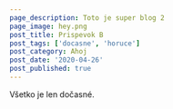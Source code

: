 ```yaml
---
page_description: Toto je super blog 2
page_image: hey.png
post_title: Prispevok B
post_tags: ['docasne', 'horuce']
post_category: Ahoj
post_date: '2020-04-26'
post_published: true
---
```


Všetko je len dočasné.